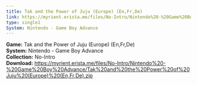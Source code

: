 ```yaml
---
title: Tak and the Power of Juju (Europe) (En,Fr,De)
link: https://myrient.erista.me/files/No-Intro/Nintendo%20-%20Game%20Boy%20Advance/Tak%20and%20the%20Power%20of%20Juju%20(Europe)%20(En,Fr,De).zip
type: single1
System: Nintendo - Game Boy Advance
---
```

<b>Game:</b> Tak and the Power of Juju (Europe) (En,Fr,De)<br>
<b>System:</b> Nintendo - Game Boy Advance<br>
<b>Collection:</b> No-Intro<br>
<b>Download:</b> https://myrient.erista.me/files/No-Intro/Nintendo%20-%20Game%20Boy%20Advance/Tak%20and%20the%20Power%20of%20Juju%20(Europe)%20(En,Fr,De).zip